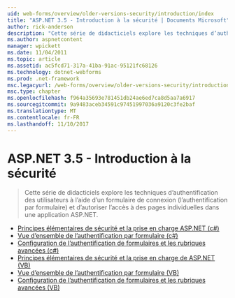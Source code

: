 ```yaml
---
uid: web-forms/overview/older-versions-security/introduction/index
title: "ASP.NET 3.5 - Introduction à la sécurité | Documents Microsoft"
author: rick-anderson
description: "Cette série de didacticiels explore les techniques d’authentification des utilisateurs à l’aide d’un formulaire de connexion (l’authentification par formulaire) et d’autoriser l’accès à des pages individuelles dans..."
ms.author: aspnetcontent
manager: wpickett
ms.date: 11/04/2011
ms.topic: article
ms.assetid: ac5fcd71-317a-41ba-91ac-95121fc68126
ms.technology: dotnet-webforms
ms.prod: .net-framework
msc.legacyurl: /web-forms/overview/older-versions-security/introduction
msc.type: chapter
ms.openlocfilehash: f964a35693e781451db24ae6ed7ca8d5aa7a6917
ms.sourcegitcommit: 9a9483aceb34591c97451997036a9120c3fe2baf
ms.translationtype: MT
ms.contentlocale: fr-FR
ms.lasthandoff: 11/10/2017
---
```

<a name="aspnet-35---introduction-to-security"></a>ASP.NET 3.5 - Introduction à la sécurité
====================
> Cette série de didacticiels explore les techniques d’authentification des utilisateurs à l’aide d’un formulaire de connexion (l’authentification par formulaire) et d’autoriser l’accès à des pages individuelles dans une application ASP.NET.


- [Principes élémentaires de sécurité et la prise en charge ASP.NET (c#)](security-basics-and-asp-net-support-cs.md)
- [Vue d’ensemble de l’authentification par formulaire (c#)](an-overview-of-forms-authentication-cs.md)
- [Configuration de l’authentification de formulaires et les rubriques avancées (c#)](forms-authentication-configuration-and-advanced-topics-cs.md)
- [Principes élémentaires de sécurité et la prise en charge de ASP.NET (VB)](security-basics-and-asp-net-support-vb.md)
- [Vue d’ensemble de l’authentification par formulaire (VB)](an-overview-of-forms-authentication-vb.md)
- [Configuration de l’authentification de formulaires et les rubriques avancées (VB)](forms-authentication-configuration-and-advanced-topics-vb.md)
